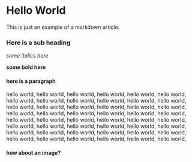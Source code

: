 
# Hello World 

This is just an example of a markdown article. 

### Here is a sub heading 

*some italics here*


**some bold here** 

#### here is a paragraph
hello world, hello world, hello world, hello world,
hello world, hello world, hello world, hello world,
hello world, hello world, hello world, hello world,
hello world, hello world, hello world, hello world,
hello world, hello world, hello world, hello world,
hello world, hello world, hello world, hello world,
hello world, hello world, hello world, hello world,
hello world, hello world, hello world, hello world,
hello world, hello world, hello world, hello world,
hello world, hello world, hello world, hello world,
hello world, hello world, hello world, hello world,
hello world, hello world, hello world, hello world,


#### how about an image?